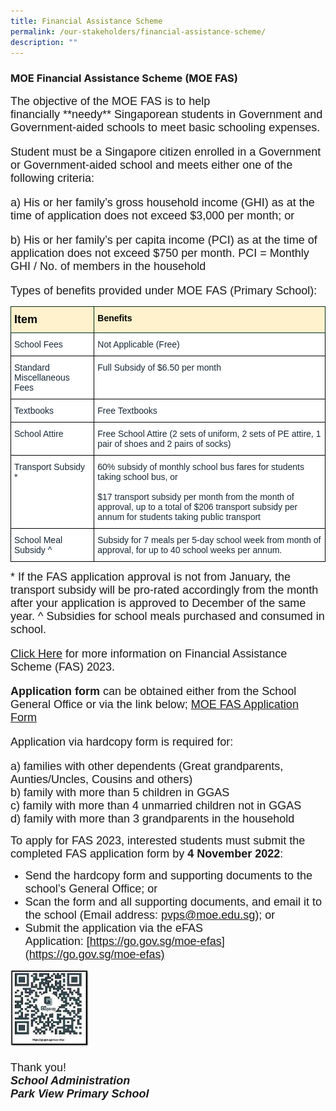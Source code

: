 ```yaml
---
title: Financial Assistance Scheme
permalink: /our-stakeholders/financial-assistance-scheme/
description: ""
---
```

### MOE Financial Assistance Scheme (MOE FAS)

<font face="arial, sans-serif" size="4">
The objective of the MOE FAS is to help financially **needy** Singaporean students in Government and Government-aided schools to meet basic schooling expenses.

Student must be a Singapore citizen enrolled in a Government or Government-aided school and meets either one of the following criteria:

a) His or her family’s gross household income (GHI) as at the time of application does not exceed $3,000 per month; or

b) His or her family’s per capita income (PCI) as at the time of application does not exceed $750 per month. PCI = Monthly GHI / No. of members in the household

Types of benefits provided under MOE FAS (Primary School): </font>

<table style="border-collapse:collapse;border-spacing:0" class="tg"><thead><tr><th style="background-color:#FFF2CC;border-color:#002d13;border-style:solid;border-width:1px;color:#162837;font-family:Arial, sans-serif;font-size:14px;font-weight:bold;overflow:hidden;padding:10px 5px;text-align:left;vertical-align:top;word-break:normal"><span style="color:black"><font face="arial, sans-serif" size="4">Item</span></th><th style="background-color:#FFF2CC;border-color:#002d13;border-style:solid;border-width:1px;color:#162837;font-family:Arial, sans-serif;font-size:14px;font-weight:bold;overflow:hidden;padding:10px 5px;text-align:left;vertical-align:top;word-break:normal"><span style="color:black">Benefits</span></th></tr></thead><tbody><tr><td style="background-color:#FFF;border-color:black;border-style:solid;border-width:1px;color:#162837;font-family:Arial, sans-serif;font-size:14px;overflow:hidden;padding:10px 5px;text-align:left;vertical-align:top;word-break:normal">School Fees</td><td style="background-color:#FFF;border-color:black;border-style:solid;border-width:1px;color:#162837;font-family:Arial, sans-serif;font-size:14px;overflow:hidden;padding:10px 5px;text-align:left;vertical-align:top;word-break:normal">Not Applicable (Free)</td></tr><tr><td style="background-color:#FFF;border-color:black;border-style:solid;border-width:1px;color:#162837;font-family:Arial, sans-serif;font-size:14px;overflow:hidden;padding:10px 5px;text-align:left;vertical-align:top;word-break:normal">Standard Miscellaneous Fees</td><td style="background-color:#FFF;border-color:black;border-style:solid;border-width:1px;color:#162837;font-family:Arial, sans-serif;font-size:14px;overflow:hidden;padding:10px 5px;text-align:left;vertical-align:top;word-break:normal">Full Subsidy of $6.50 per month</td></tr><tr><td style="background-color:#FFF;border-color:black;border-style:solid;border-width:1px;color:#162837;font-family:Arial, sans-serif;font-size:14px;overflow:hidden;padding:10px 5px;text-align:left;vertical-align:top;word-break:normal">Textbooks</td><td style="background-color:#FFF;border-color:black;border-style:solid;border-width:1px;color:#162837;font-family:Arial, sans-serif;font-size:14px;overflow:hidden;padding:10px 5px;text-align:left;vertical-align:top;word-break:normal">Free Textbooks</td></tr><tr><td style="background-color:#FFF;border-color:black;border-style:solid;border-width:1px;color:#162837;font-family:Arial, sans-serif;font-size:14px;overflow:hidden;padding:10px 5px;text-align:left;vertical-align:top;word-break:normal">School Attire</td><td style="background-color:#FFF;border-color:black;border-style:solid;border-width:1px;color:#162837;font-family:Arial, sans-serif;font-size:14px;overflow:hidden;padding:10px 5px;text-align:left;vertical-align:top;word-break:normal">Free School Attire (2 sets of uniform, 2 sets of PE attire, 1 pair of shoes and 2 pairs of socks)</td></tr><tr><td style="background-color:#FFF;border-color:black;border-style:solid;border-width:1px;color:#162837;font-family:Arial, sans-serif;font-size:14px;overflow:hidden;padding:10px 5px;text-align:left;vertical-align:top;word-break:normal">Transport Subsidy *<br><br><br></td><td style="background-color:#FFF;border-color:black;border-style:solid;border-width:1px;color:#162837;font-family:Arial, sans-serif;font-size:14px;overflow:hidden;padding:10px 5px;text-align:left;vertical-align:top;word-break:normal">60% subsidy of monthly school bus fares for students taking school bus, or<br><br><span style="background-color:initial">$17 transport subsidy per month from the month of approval, up to a total of $206 transport subsidy per annum for students taking public transport</span><br></td></tr><tr><td style="background-color:#FFF;border-color:black;border-style:solid;border-width:1px;color:#162837;font-family:Arial, sans-serif;font-size:14px;overflow:hidden;padding:10px 5px;text-align:left;vertical-align:top;word-break:normal">School Meal Subsidy ^<br> </td><td style="background-color:#FFF;border-color:black;border-style:solid;border-width:1px;color:#162837;font-family:Arial, sans-serif;font-size:14px;overflow:hidden;padding:10px 5px;text-align:left;vertical-align:top;word-break:normal">Subsidy for 7 meals per 5-day school week from month of approval, for up to 40 school weeks per annum.</td></tr></tbody></table>

<font face="arial, sans-serif" size="4">
	* If the FAS application approval is not from January, the transport subsidy will be pro-rated accordingly from the month after your application is approved to December of the same year. </font>
	

<font face="arial, sans-serif" size="4">
^ Subsidies for school meals purchased and consumed in school.

[Click Here](/files/2023%20FAS/2022%20Financial%20Assistance%20Scheme%20FAS%20Brochure.pdf) for more information on Financial Assistance Scheme (FAS) 2023.

<b>Application form</b> can be obtained either from the School General Office or via the link below;
[MOE FAS Application Form](/files/2023%20FAS/GGAS_Application%20Form.pdf)

Application via hardcopy form is required for:

a) families with other dependents (Great grandparents, Aunties/Uncles, Cousins and others)   
b) family with more than 5 children in GGAS   
c) family with more than 4 unmarried children not in GGAS   
d) family with more than 3 grandparents in the household</font>

<font face="arial, sans-serif" size="4">
To apply for FAS 2023, interested students must submit the completed FAS application form by <b>4 November 2022</b>: </font>
<font face="arial, sans-serif" size="4">
	
*   Send the hardcopy form and supporting documents to the school’s General Office; or
*   Scan the form and all supporting documents, and email it to the school (Email address: [pvps@moe.edu.sg](mailto:pvps@moe.edu.sg)); or
*   Submit the application via the eFAS Application: [https://go.gov.sg/moe-efas](https://go.gov.sg/moe-efas)</font>


<img src="/images/QR%20Code.jpg" style="width:25%">

<font face="arial, sans-serif" size="4">
	
Thank you!   
**_School Administration_**   
**_Park View Primary School_**

</font>